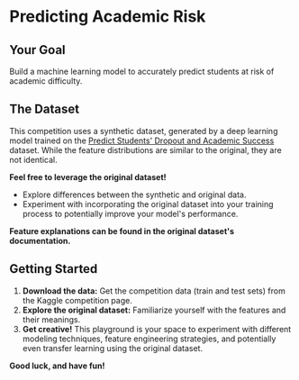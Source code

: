 # Predicting Academic Risk

## Your Goal

Build a machine learning model to accurately predict students at risk of academic difficulty.

## The Dataset

This competition uses a synthetic dataset, generated by a deep learning model trained on the [Predict Students' Dropout and Academic Success](link-to-original-dataset) dataset. While the feature distributions are similar to the original, they are not identical.

**Feel free to leverage the original dataset!**

- Explore differences between the synthetic and original data.
- Experiment with incorporating the original dataset into your training process to potentially improve your model's performance.

**Feature explanations can be found in the original dataset's documentation.**

## Getting Started

1. **Download the data:** Get the competition data (train and test sets) from the Kaggle competition page.
2. **Explore the original dataset:** Familiarize yourself with the features and their meanings.
3. **Get creative!** This playground is your space to experiment with different modeling techniques, feature engineering strategies, and potentially even transfer learning using the original dataset.

**Good luck, and have fun!**
